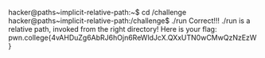 hacker@paths~implicit-relative-path:~$ cd /challenge
hacker@paths~implicit-relative-path:/challenge$ ./run
Correct!!!
./run is a relative path, invoked from the right directory!
Here is your flag:
pwn.college{4vAHDuZg6AbRJ6hOjn6ReWldJcX.QXxUTN0wCMwQzNzEzW}
